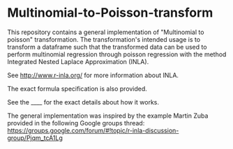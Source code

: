 # Multinomial-to-Poisson-transform

This repository contains a general implementation of "Multinomial to poisson" transformation.
The transformation's intended usage is to transform a dataframe such that the transformed data can be used to perform multinomial regression through poisson regression with the method Integrated Nested Laplace Approximation (INLA).

See http://www.r-inla.org/ for more information about INLA.

The exact formula specification is also provided.

See the ____ for the exact details about how it works.

The general implementation was inspired by the example Martin Zuba provided in the following Google groups thread:
https://groups.google.com/forum/#!topic/r-inla-discussion-group/Pjqm_tcA1Lg
